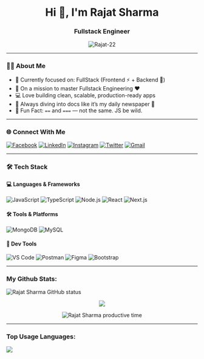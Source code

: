 <h1 align="center">Hi 👋, I'm Rajat Sharma</h1>
<h3 align="center">Fullstack Engineer</h3>

<p align="center">
  <img src="https://komarev.com/ghpvc/?username=Rajat-22&label=Profile%20views&color=0e75b6&style=flat" alt="Rajat-22" />
</p>

---

### 👨‍💻 About Me

- 🔭 Currently focused on: FullStack (Frontend ⚡ + Backend 💾)
- 🌱 On a mission to master Fullstack Engineering ❤️
- 💻 Love building clean, scalable, production-ready apps
- 📖 Always diving into docs like it’s my daily newspaper 📰
- 🤯 Fun Fact: `==` and `===` — not the same. JS be wild.

---

### 🌐 Connect With Me

[![Facebook](https://img.shields.io/badge/Facebook-1877F2?style=for-the-badge&logo=facebook&logoColor=white)](https://www.facebook.com/profile.php?id=100009971371239)
[![LinkedIn](https://img.shields.io/badge/LinkedIn-0077B5?style=for-the-badge&logo=linkedin&logoColor=white)](https://www.linkedin.com/in/rajatsharma22)
[![Instagram](https://img.shields.io/badge/Instagram-E4405F?style=for-the-badge&logo=instagram&logoColor=white)](https://www.instagram.com/_mr__sharma__/)
[![Twitter](https://img.shields.io/badge/Twitter-1DA1F2?style=for-the-badge&logo=twitter&logoColor=white)](https://twitter.com/_mr_Rajat_?s=09)
[![Gmail](https://img.shields.io/badge/Gmail-D14836?style=for-the-badge&logo=gmail&logoColor=white)](mailto:rajatsharma221098@gmail.com.com)

---

### 🛠️ Tech Stack

#### 💻 Languages & Frameworks
![JavaScript](https://img.shields.io/badge/-JavaScript-black?style=flat-square&logo=javascript)
![TypeScript](https://img.shields.io/badge/-TypeScript-007ACC?style=flat-square&logo=typescript)
![Node.js](https://img.shields.io/badge/-Node.js-339933?style=flat-square&logo=node.js)
![React](https://img.shields.io/badge/-React-61DAFB?style=flat-square&logo=react)
![Next.js](https://img.shields.io/badge/-Next.js-black?style=flat-square&logo=next.js)

#### 🛠️ Tools & Platforms
![MongoDB](https://img.shields.io/badge/-MongoDB-47A248?style=flat-square&logo=mongodb)
![MySQL](https://img.shields.io/badge/-MySQL-4479A1?style=flat-square&logo=mysql)

#### 🧰 Dev Tools
![VS Code](https://img.shields.io/badge/-VSCode-007ACC?style=flat-square&logo=visual-studio-code)
![Postman](https://img.shields.io/badge/-Postman-F26B3A?style=flat-square&logo=postman)
![Figma](https://img.shields.io/badge/-Figma-black?style=flat-square&logo=figma)
![Bootstrap](https://img.shields.io/badge/-Bootstrap-7952B3?style=flat-square&logo=bootstrap)

---

### My Github Stats:

<p>
  <img align="center" src="https://github-readme-stats.vercel.app/api?username=Rajat-22&show_icons=true&include_all_commits=true&theme=algolia&hide_border=true" alt="Rajat Sharma GitHub status" />
</p>
<p align="center">
  <img src="https://github-profile-summary-cards.vercel.app/api/cards/profile-details?username=Rajat-22&theme=algolia" />
</p>
<p align="center">
  <img
    src="https://github-profile-summary-cards.vercel.app/api/cards/productive-time?username=Rajat-22&theme=algolia&utcOffset=5"
    alt="Rajat Sharma productive time"
  />
</p>



---

### Top Usage Languages:

<img align="center" src="https://github-readme-stats.vercel.app/api/top-langs/?username=Rajat-22&layout=compact&theme=algolia&hide_border=true&&langs_count=10" />


